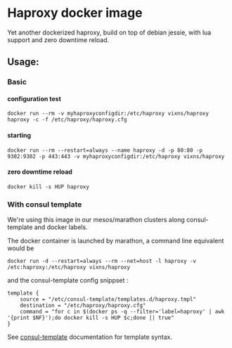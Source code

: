 # Haproxy docker image

Yet another dockerized haproxy, build on top of debian jessie, with lua support and zero downtime reload.

## Usage:

### Basic

#### configuration test

	docker run --rm -v myhaproxyconfigdir:/etc/haproxy vixns/haproxy haproxy -c -f /etc/haproxy/haproxy.cfg

#### starting

	docker run --rm --restart=always --name haproxy -d -p 80:80 -p 9302:9302 -p 443:443 -v myhaproxyconfigdir:/etc/haproxy vixns/haproxy
	
#### zero downtime reload

	docker kill -s HUP haproxy


### With consul template

We're using this image in our mesos/marathon clusters along consul-template and docker labels.

The docker container is launched by marathon, a command line equivalent would be
	
	docker run -d --restart=always --rm --net=host -l haproxy -v /etc:haproxy:/etc/haproxy vixns/haproxy

and the consul-template config snippset :

	template {
  		source = "/etc/consul-template/templates.d/haproxy.tmpl"
  		destination = "/etc/haproxy/haproxy.cfg"
  		command = "for c in $(docker ps -q --filter='label=haproxy' | awk '{print $NF}');do docker kill -s HUP $c;done || true"
	}

See [consul-template](https://github.com/hashicorp/consul-template) documentation for template syntax.
